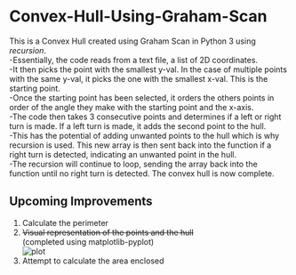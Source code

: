# Convex-Hull-Using-Graham-Scan
This is a Convex Hull created using Graham Scan in Python 3 using _recursion_.<br>
-Essentially, the code reads from a text file, a list of 2D coordinates.<br>
-It then picks the point with the smallest y-val. In the case of multiple points with the same y-val, it picks the one with the smallest x-val. This is the starting point.<br>
-Once the starting point has been selected, it orders the others points in order of the angle they make with the starting point and the x-axis.<br>
-The code then takes 3 consecutive points and determines if a left or right turn is made. If a left turn is made, it adds the second point to the hull.<br>
-This has the potential of adding unwanted points to the hull which is why recursion is used. This new array is then sent back into the function if a right turn is detected, indicating an unwanted point in the hull.<br>
-The recursion will continue to loop, sending the array back into the function until no right turn is detected. The convex hull is now complete.
## Upcoming Improvements
1) Calculate the perimeter
2) ~~Visual representation of the points and the hull~~ <br>(completed using matplotlib-pyplot)<br>
![plot](https://user-images.githubusercontent.com/64282992/116797148-8824a100-aab0-11eb-80d6-013b653e2e3d.png)
3) Attempt to calculate the area enclosed
